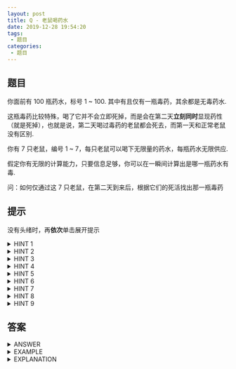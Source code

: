 ```yaml
---
layout: post
title: Q - 老鼠喝药水
date: 2019-12-28 19:54:20
tags:
 - 题目
categories:
 - 题目
---
```


<!-- placeholder -->

## 题目

你面前有 100 瓶药水，标号 1 ~ 100. 其中有且仅有一瓶毒药，其余都是无毒药水. 

这瓶毒药比较特殊，喝了它并不会立即死掉，而是会在第二天**立刻同时**显现药性（就是死掉），也就是说，第二天喝过毒药的老鼠都会死去，而第一天和正常老鼠没有区别. 

你有 7 只老鼠，编号 1 ~ 7，每只老鼠可以喝下无限量的药水，每瓶药水无限供应. 

假定你有无限的计算能力，只要信息足够，你可以在一瞬间计算出是哪一瓶药水有毒. 

问：如何仅通过这 7 只老鼠，在第二天到来后，根据它们的死活找出那一瓶毒药<!-- more -->

## 提示

没有头绪时，再**依次**单击展开提示

<details>
<summary>HINT 1</summary>
每只老鼠有两种状态：生和死
</details>

<details>
<summary>HINT 2</summary>
每瓶药水有两种状态：有毒或没毒
</details>

<details>
<summary>HINT 3</summary>
$2^7 = 128 \approx 100$，且$128 > 100$
</details>

<details>
<summary>HINT 4</summary>
考虑二进制
</details>

<details>
<summary>HINT 5</summary>
死为1，生为0；有毒为1，没毒为0
</details>

<details>
<summary>HINT 6</summary>
类似状态压缩
</details>

<details>
<summary>HINT 7</summary>
$1 = 1_{(2)}, 2 = 10_{(2)}, 3 = 11_{(2)}, 4 = 100_{(2)} , \dots , 100 = 1100100‬_{(2)}$
</details>

<details>
<summary>HINT 8</summary>
$100 = 1100100‬_{(2)}$，恰好7位，可以对应每一只老鼠
</details>

<details>
<summary>HINT 9</summary>
一只老鼠对应一个数位
</details>

## 答案

<details>
<summary>ANSWER</summary>
把 1 ~ 100 的每一个数改写成二进制，让第 1 只老鼠喝二进制下第 1 位为 1 的药水，第 2 只老鼠喝第 7 位为 1 的药水，以此类推，第 7 只老鼠喝第 7 位为 1 的药水. 

到了第二天，枚举 i 从 7 到 1，统计第 i 只老鼠死了与否，若死去，把第 i 位标记为 1 ，反之为 0 . 这样得到一个 0-1 串. 

把这个 0-1 串转换为十进制，即为毒药的编号. 
</details>

<details>
<summary>EXAMPLE</summary>
实施 ANSWER 的做法，假设只有 1、3、7 号老鼠死掉，得到的 0-1 串就是：1000101. 对应十进制 69，即第 69 瓶药水为毒药. 
</details>

<details>
<summary>EXPLANATION</summary>
如上例，1、3、7 死去，说明二进制表示下 1、3、7 位为 1 的药水有嫌疑，而其他喝了药水的老鼠安然无恙，说明二进制下 2、4、5、6 位为 1 的药水没有嫌疑，这样就可以写出药水的二进制表达式. 
</details>

